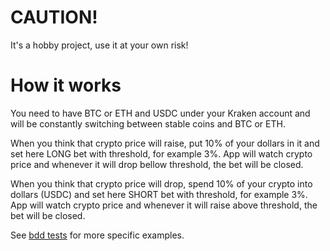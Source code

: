 # CAUTION!
It's a hobby project, use it at your own risk!

# How it works
You need to have BTC or ETH and USDC under your Kraken account and will be constantly switching between stable coins and BTC or ETH.

When you think that crypto price will raise, put 10% of your dollars in it and set here LONG bet with threshold, for example 3%.
App will watch crypto price and whenever it will drop bellow threshold, the bet will be closed.

When you think that crypto price will drop, spend 10% of your crypto into dollars (USDC) and set here SHORT bet with threshold, for example 3%.
App will watch crypto price and whenever it will raise above threshold, the bet will be closed.

See [bdd tests](SimpleTraderTests/BettingTests.cs) for more specific examples.
